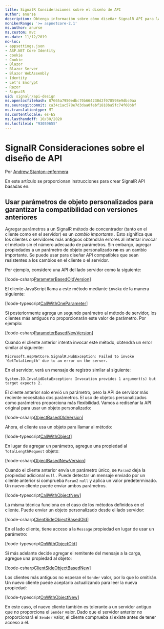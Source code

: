 ```yaml
---
title: SignalR Consideraciones sobre el diseño de API
author: anurse
description: Obtenga información sobre cómo diseñar SignalR API para la compatibilidad entre versiones de la aplicación.
monikerRange: '>= aspnetcore-2.1'
ms.author: anurse
ms.custom: mvc
ms.date: 11/12/2019
no-loc:
- appsettings.json
- ASP.NET Core Identity
- cookie
- Cookie
- Blazor
- Blazor Server
- Blazor WebAssembly
- Identity
- Let's Encrypt
- Razor
- SignalR
uid: signalr/api-design
ms.openlocfilehash: 87665a7950edbc70b664230d2f078598e9dbc0aa
ms.sourcegitcommit: ca34c1ac578e7d3daa0febf1810ba5fc74f60bbf
ms.translationtype: MT
ms.contentlocale: es-ES
ms.lasthandoff: 10/30/2020
ms.locfileid: "93059655"
---
```

# <a name="no-locsignalr-api-design-considerations"></a>SignalR Consideraciones sobre el diseño de API

Por [Andrew Stanton-enfermera](https://twitter.com/anurse)

En este artículo se proporcionan instrucciones para crear SignalR API basadas en.

## <a name="use-custom-object-parameters-to-ensure-backwards-compatibility"></a>Usar parámetros de objeto personalizados para garantizar la compatibilidad con versiones anteriores

Agregar parámetros a un SignalR método de concentrador (tanto en el cliente como en el servidor) es un *cambio importante* . Esto significa que los clientes o servidores más antiguos obtendrán errores al intentar invocar el método sin el número adecuado de parámetros. Sin embargo, agregar propiedades a un parámetro de objeto personalizado **no** es un cambio importante. Se puede usar para diseñar API compatibles que sean resistentes a los cambios en el cliente o el servidor.

Por ejemplo, considere una API del lado servidor como la siguiente:

[!code-csharp[ParameterBasedOldVersion](api-design/sample/Samples.cs?name=ParameterBasedOldVersion)]

El cliente JavaScript llama a este método mediante `invoke` de la manera siguiente:

[!code-typescript[CallWithOneParameter](api-design/sample/Samples.ts?name=CallWithOneParameter)]

Si posteriormente agrega un segundo parámetro al método de servidor, los clientes más antiguos no proporcionarán este valor de parámetro. Por ejemplo:

[!code-csharp[ParameterBasedNewVersion](api-design/sample/Samples.cs?name=ParameterBasedNewVersion)]

Cuando el cliente anterior intenta invocar este método, obtendrá un error similar al siguiente:

```
Microsoft.AspNetCore.SignalR.HubException: Failed to invoke 'GetTotalLength' due to an error on the server.
```

En el servidor, verá un mensaje de registro similar al siguiente:

```
System.IO.InvalidDataException: Invocation provides 1 argument(s) but target expects 2.
```

El cliente anterior solo envió un parámetro, pero la API de servidor más reciente necesitaba dos parámetros. El uso de objetos personalizados como parámetros proporciona más flexibilidad. Vamos a rediseñar la API original para usar un objeto personalizado:

[!code-csharp[ObjectBasedOldVersion](api-design/sample/Samples.cs?name=ObjectBasedOldVersion)]

Ahora, el cliente usa un objeto para llamar al método:

[!code-typescript[CallWithObject](api-design/sample/Samples.ts?name=CallWithObject)]

En lugar de agregar un parámetro, agregue una propiedad al `TotalLengthRequest` objeto:

[!code-csharp[ObjectBasedNewVersion](api-design/sample/Samples.cs?name=ObjectBasedNewVersion&highlight=4,9-13)]

Cuando el cliente anterior envía un parámetro único, se `Param2` deja la propiedad adicional `null` . Puede detectar un mensaje enviado por un cliente anterior si comprueba `Param2` `null` y aplica un valor predeterminado. Un nuevo cliente puede enviar ambos parámetros.

[!code-typescript[CallWithObjectNew](api-design/sample/Samples.ts?name=CallWithObjectNew)]

La misma técnica funciona en el caso de los métodos definidos en el cliente. Puede enviar un objeto personalizado desde el lado servidor:

[!code-csharp[ClientSideObjectBasedOld](api-design/sample/Samples.cs?name=ClientSideObjectBasedOld)]

En el lado cliente, tiene acceso a la `Message` propiedad en lugar de usar un parámetro:

[!code-typescript[OnWithObjectOld](api-design/sample/Samples.ts?name=OnWithObjectOld)]

Si más adelante decide agregar el remitente del mensaje a la carga, agregue una propiedad al objeto:

[!code-csharp[ClientSideObjectBasedNew](api-design/sample/Samples.cs?name=ClientSideObjectBasedNew&highlight=5)]

Los clientes más antiguos no esperan el `Sender` valor, por lo que lo omitirán. Un nuevo cliente puede aceptarlo actualizando para leer la nueva propiedad:

[!code-typescript[OnWithObjectNew](api-design/sample/Samples.ts?name=OnWithObjectNew&highlight=2-5)]

En este caso, el nuevo cliente también es tolerante a un servidor antiguo que no proporciona el `Sender` valor. Dado que el servidor anterior no proporcionará el `Sender` valor, el cliente comprueba si existe antes de tener acceso a él.
